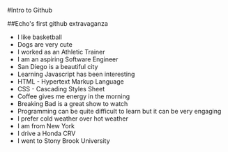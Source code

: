 #Intro to Github

##Echo's first github extravaganza

- I like basketball
- Dogs are very cute
- I worked as an Athletic Trainer
- I am an aspiring Software Engineer
- San Diego is a beautiful city
- Learning Javascript has been interesting 
- HTML - Hypertext Markup Language
- CSS - Cascading Styles Sheet
- Coffee gives me energy in the morning
- Breaking Bad is a great show to watch
- Programming can be quite difficult to learn but it can be very engaging
- I prefer cold weather over hot weather
- I am from New York
- I drive a Honda CRV
- I went to Stony Brook University
